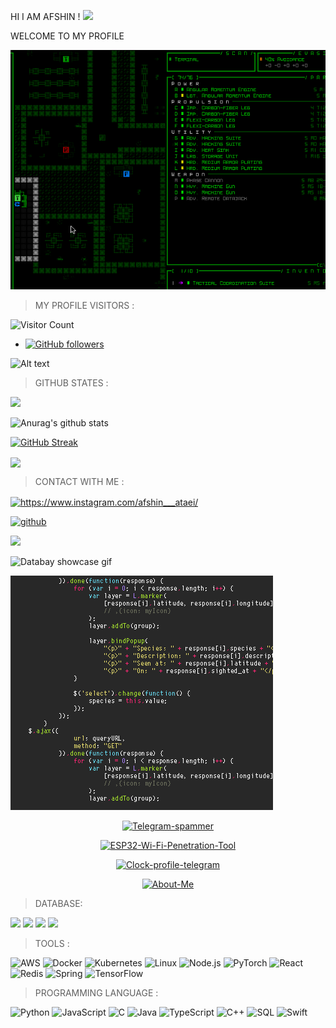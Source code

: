 
HI I AM AFSHIN ! <img src="https://raw.githubusercontent.com/MartinHeinz/MartinHeinz/master/wave.gif" width="30px">

WELCOME TO MY PROFILE

![Alt text](https://github.com/MRVIVEK-CODER/MRVIVEK-CODER/raw/main/md7Oqrf.gif)



> MY PROFILE VISITORS :

![Visitor Count](https://profile-counter.glitch.me/0x1381/count.svg)

- [![GitHub followers](https://img.shields.io/github/followers/0x1381.svg?style=social&label=Follow&maxAge=0098900)](https://github.com/0x1381?tab=followers)

![Alt text](https://camo.githubusercontent.com/bdc2bf0e7c954ae3cecff56b9712a4411a87c014780b8de8ee050f4f6a3c7b55/68747470733a2f2f696d672e736869656c64732e696f2f62616467652f57686174736170702d626c61636b3f7374796c653d666f722d7468652d6261646765266c6f676f3d7768617473617070)

> GITHUB STATES :

<a href="https://github.com/naiyan-official"><img width=550 src="https://github-profile-trophy.vercel.app/?username=0x1381&theme=dracula&no-frame=true&title=Followers,Stars,Commit,Repository,Issues"/></a>

![Anurag's github stats](https://github-readme-stats.vercel.app/api?username=0x1381&theme=merko)

[![GitHub Streak](http://github-readme-streak-stats.herokuapp.com?user=0x1381&theme=merko&date_format=M%20j%5B%2C%20Y%5D)](https://git.io/streak-stats)

<img align="center" src="https://github-readme-stats.anuraghazra1.vercel.app/api/top-langs/?username=MohsinTheLegend&layout=compact&theme=chartreuse-dark" />

> CONTACT WITH ME :

<p align="left">

<a href="https://instagram.com/afshin___ataei" target="blank"><img align="center" src="https://raw.githubusercontent.com/rahuldkjain/github-profile-readme-generator/master/src/images/icons/Social/instagram.svg" alt="https://www.instagram.com/afshin___ataei/" height="30" width="40" /></a>

[<img src='https://cdn.jsdelivr.net/npm/simple-icons@3.0.1/icons/github.svg' alt='github' height='40'>](https://github.com/0x1381) <a href="https://github.com/0x1381"></a>

</p>

![](https://img.shields.io/badge/<AFSHIN_V4U>-<0x1381-H4CK3R>-informational?style=flat&logo=data:image/svg%2bxml;base64,<BASE64_DATA>)

<img src="https://github.com/Voyz/voyz_public/blob/master/databay_promo_vidA_gif_A03.gif" alt="Databay showcase gif" title="Databay showcase gif" width="500"/>

![Alt text](https://github.com/MRVIVEK-CODER/Decompiler/raw/main/106824690-8dd73a00-66ad-11eb-89e2-53e13ac6f594.gif)

<p align="center">
<a href="https://github.com/0x1381/Telegram-spammer"><img title="Telegram-spammer" src="https://github-readme-stats.vercel.app/api/pin/?username=0x1381&repo=Telegram-spammer&theme=vision-friendly-dark"></a>

<p align="center">
<a href="https://github.com/0x1381/ESP32-Wi-Fi-Penetration-Tool"><img title="ESP32-Wi-Fi-Penetration-Tool" src="https://github-readme-stats.vercel.app/api/pin/?username=0x1381&repo=ESP32-Wi-Fi-Penetration-Tool&theme=chartreuse-dark"></a>

<p align="center">
<a href="https://github.com/0x1381/Clock-profile-telegram"><img title="Clock-profile-telegram" src="https://github-readme-stats.vercel.app/api/pin/?username=0x1381&repo=Clock-profile-telegram&theme=highcontrast"></a>

<p align="center">
<a href="https://github.com/0x1381/About-Me"><img title="About-Me" src="https://github-readme-stats.vercel.app/api/pin/?username=0x1381&repo=About-Me&theme=midnight-purple"></a>


> DATABASE:

<p>
  <img src="https://img.shields.io/badge/MySQL-00000F?style=for-the-badge&logo=mysql&logoColor=white" />
  <img src="https://img.shields.io/badge/PostgreSQL-316192?style=for-the-badge&logo=postgresql&logoColor=white" />
  <img src="https://img.shields.io/badge/MongoDB-4EA94B?style=for-the-badge&logo=mongodb&logoColor=white" />
  <img src="https://img.shields.io/badge/SQLite-07405E?style=for-the-badge&logo=sqlite&logoColor=white" />
</p>

> TOOLS :

![AWS](https://img.shields.io/badge/-AWS-000?&logo=Amazon-AWS&logoColor=F90)
![Docker](https://img.shields.io/badge/-Docker-000?&logo=Docker)
![Kubernetes](https://img.shields.io/badge/-Kubernetes-000?&logo=Kubernetes)
![Linux](https://img.shields.io/badge/-Linux-000?&logo=Linux)
![Node.js](https://img.shields.io/badge/-Node.js-000?&logo=node.js)
![PyTorch](https://img.shields.io/badge/-PyTorch-000?&logo=PyTorch)
![React](https://img.shields.io/badge/-React-000?&logo=React)
![Redis](https://img.shields.io/badge/-Redis-000?&logo=Redis)
![Spring](https://img.shields.io/badge/-Spring-000?&logo=Spring)
![TensorFlow](https://img.shields.io/badge/-TensorFlow-000?&logo=TensorFlow)

> PROGRAMMING LANGUAGE :

![Python](https://img.shields.io/badge/-Python-000?&logo=Python)
![JavaScript](https://img.shields.io/badge/-JavaScript-000?&logo=JavaScript)
![C](https://img.shields.io/badge/-C-000?&logo=C)
![Java](https://img.shields.io/badge/-Java-000?&logo=Java&logoColor=007396)
![TypeScript](https://img.shields.io/badge/-TypeScript-000?&logo=TypeScript)
![C++](https://img.shields.io/badge/-C++-000?&logo=c%2b%2b&logoColor=00599C)
![SQL](https://img.shields.io/badge/-SQL-000?&logo=MySQL)
![Swift](https://img.shields.io/badge/-Swift-000?&logo=Swift)





